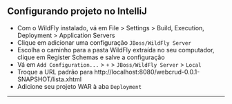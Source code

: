 ## Configurando projeto no IntelliJ

* Com o WildFly instalado, vá em File > Settings > Build, Execution, Deployment > Application Servers
* Clique em adicionar uma configuração `JBoss/WildFly Server`
* Escolha o caminho para a pasta WildFly extraída no seu computador, clique em Register Schemas e salve a configuração
* Vá em `Add Configuration...` > `+` > `JBoss/WildFly Server` > `Local`
* Troque a URL padrão para http://localhost:8080/webcrud-0.0.1-SNAPSHOT/lista.xhtml
* Adicione seu projeto WAR à aba `Deployment`
---

